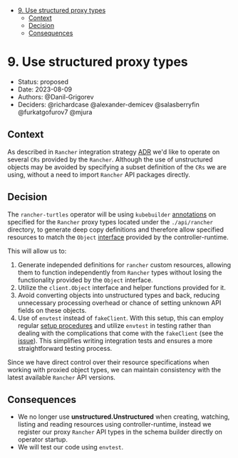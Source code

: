 <!-- START doctoc generated TOC please keep comment here to allow auto update -->
<!-- DON'T EDIT THIS SECTION, INSTEAD RE-RUN doctoc TO UPDATE -->

- [9. Use structured proxy types](#9-use-structured-proxy-types)
  - [Context](#context)
  - [Decision](#decision)
  - [Consequences](#consequences)

<!-- END doctoc generated TOC please keep comment here to allow auto update -->

# 9. Use structured proxy types

- Status: proposed
- Date: 2023-08-09
- Authors: @Danil-Grigorev
- Deciders: @richardcase @alexander-demicev @salasberryfin @furkatgofurov7 @mjura

## Context

As described in `Rancher` integration strategy [ADR](./0005-rancher-integration-strategy.md#context) we'd like to operate on several `CRs` provided by the `Rancher`. Although the use of unstructured objects may be avoided by specifying a subset definition of the `CRs` we are using, without a need to import `Rancher` API packages directly.

## Decision

The `rancher-turtles` operator will be using `kubebuilder` [annotations](https://kubebuilder.io/reference/markers) on specified for the `Rancher` proxy types located under the `./api/rancher` directory, to generate deep copy definitions and therefore allow specified resources to match the `Object` [interface](https://github.com/kubernetes-sigs/controller-runtime/blob/main/pkg/client/object.go#L45) provided by the controller-runtime.

This will allow us to:

1. Generate independed definitions for `rancher` custom resources, allowing them to function independently from `Rancher` types without losing the functionality provided by the `Object` interface.
2. Utilize the `client.Object` interface and helper functions provided for it.
3. Avoid converting objects into unstructured types and back, reducing unnecessary processing overhead or chance of setting unknown API fields on these objects.
4. Use of `envtest` instead of `fakeClient`. With this setup, this can employ regular [setup procedures](https://kubebuilder.io/reference/envtest.html?highlight=envtest#writing-tests) and utilize `envtest` in testing rather than dealing with the complications that come with the `fakeClient` (see the [issue](https://github.com/kubernetes-sigs/controller-runtime/issues/2308)). This simplifies writing integration tests and ensures a more straightforward testing process.

Since we have direct control over their resource specifications when working with proxied object types, we can maintain consistency with the latest available `Rancher` API versions.

## Consequences

- We no longer use **unstructured.Unstructured** when creating, watching, listing and reading resources using controller-runtime, instead we register our proxy `Rancher` API types in the schema builder directly on operator startup.
- We will test our code using `envtest`.
